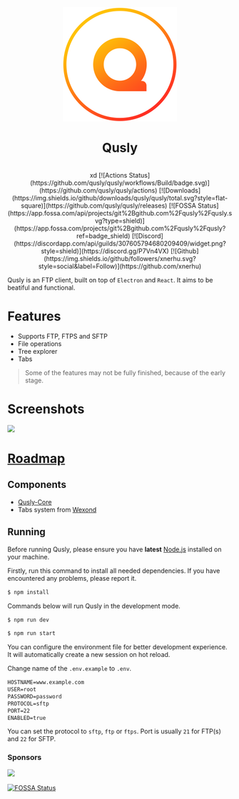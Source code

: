 <div align="center">
  <img src="static/app-icons/icon.png" width="256">

  <h1>
    Qusly
  </h1>

  <br />
xd
[![Actions Status](https://github.com/qusly/qusly/workflows/Build/badge.svg)](https://github.com/qusly/qusly/actions)
[![Downloads](https://img.shields.io/github/downloads/qusly/qusly/total.svg?style=flat-square)](https://github.com/qusly/qusly/releases)
[![FOSSA Status](https://app.fossa.com/api/projects/git%2Bgithub.com%2Fqusly%2Fqusly.svg?type=shield)](https://app.fossa.com/projects/git%2Bgithub.com%2Fqusly%2Fqusly?ref=badge_shield)
[![Discord](https://discordapp.com/api/guilds/307605794680209409/widget.png?style=shield)](https://discord.gg/P7Vn4VX)
[![Github](https://img.shields.io/github/followers/xnerhu.svg?style=social&label=Follow)](https://github.com/xnerhu)

</div>

Qusly is an FTP client, built on top of `Electron` and `React`. It aims to be beatiful and functional.

# Features

- Supports FTP, FTPS and SFTP
- File operations
- Tree explorer
- Tabs

> Some of the features may not be fully finished, because of the early stage.

# Screenshots

![](https://i.imgur.com/7NRnj8i.png)

# [Roadmap](https://github.com/qusly/qusly/projects)

## Components

- [Qusly-Core](https://github.com/qusly/qusly-core)
- Tabs system from [Wexond](https://github.com/wexond/wexond)

## Running

Before running Qusly, please ensure you have **latest** [Node.js](https://nodejs.org) installed on your machine.

Firstly, run this command to install all needed dependencies. If you have encountered any problems, please report it.

```bash
$ npm install
```

Commands below will run Qusly in the development mode.

```bash
$ npm run dev
```

```bash
$ npm run start
```

You can configure the environment file for better development experience. It will automatically create a new session on hot reload.

Change name of the `.env.example` to `.env`.

```
HOSTNAME=www.example.com
USER=root
PASSWORD=password
PROTOCOL=sftp
PORT=22
ENABLED=true
```

You can set the protocol to `sftp`, `ftp` or `ftps`.
Port is usually `21` for FTP(s) and `22` for SFTP.

### Sponsors

<a href="https://www.patreon.com/bePatron?u=21429620">
    <img src="https://c5.patreon.com/external/logo/become_a_patron_button@2x.png" width="160">
</a>

[![FOSSA Status](https://app.fossa.com/api/projects/git%2Bgithub.com%2Fqusly%2Fqusly.svg?type=large)](https://app.fossa.com/projects/git%2Bgithub.com%2Fqusly%2Fqusly?ref=badge_large)
